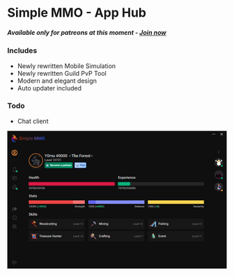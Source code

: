 # Simple MMO - App Hub
##### Available only for patreons at this moment - [Join now](https://www.patreon.com/Y0mu)
### Includes
- Newly rewritten Mobile Simulation
- Newly rewritten Guild PvP Tool
- Modern and elegant design
- Auto updater included
### Todo
- Chat client

![New hub](https://github.com/ImY0mu/SimpleMMO-Hub-Dist/blob/master/images/appHub.png)




